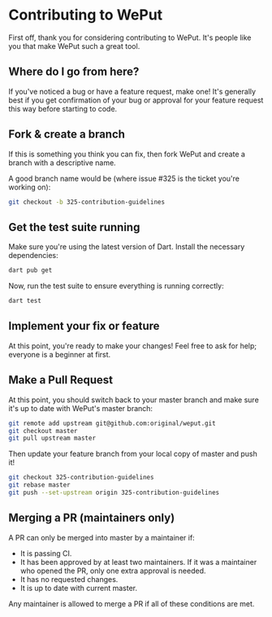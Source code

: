# Contributing to WePut

First off, thank you for considering contributing to WePut. It's people like you that make WePut such a great tool.

## Where do I go from here?

If you've noticed a bug or have a feature request, make one! It's generally best if you get confirmation of your bug or approval for your feature request this way before starting to code.

## Fork & create a branch

If this is something you think you can fix, then fork WePut and create a branch with a descriptive name.

A good branch name would be (where issue #325 is the ticket you're working on):

```bash
git checkout -b 325-contribution-guidelines
```

## Get the test suite running

Make sure you're using the latest version of Dart. Install the necessary dependencies:

```bash
dart pub get
```

Now, run the test suite to ensure everything is running correctly:

```bash
dart test
```

## Implement your fix or feature

At this point, you're ready to make your changes! Feel free to ask for help; everyone is a beginner at first.

## Make a Pull Request

At this point, you should switch back to your master branch and make sure it's up to date with WePut's master branch:

```bash
git remote add upstream git@github.com:original/weput.git
git checkout master
git pull upstream master
```

Then update your feature branch from your local copy of master and push it!

```bash
git checkout 325-contribution-guidelines
git rebase master
git push --set-upstream origin 325-contribution-guidelines
```

## Merging a PR (maintainers only)

A PR can only be merged into master by a maintainer if:

- It is passing CI.
- It has been approved by at least two maintainers. If it was a maintainer who opened the PR, only one extra approval is needed.
- It has no requested changes.
- It is up to date with current master.

Any maintainer is allowed to merge a PR if all of these conditions are met.

